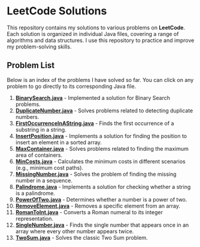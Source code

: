 # LeetCode Solutions

This repository contains my solutions to various problems on **LeetCode**. Each solution is organized in individual Java files, covering a range of algorithms and data structures. I use this repository to practice and improve my problem-solving skills.

## Problem List

Below is an index of the problems I have solved so far. You can click on any problem to go directly to its corresponding Java file.

1. [**BinarySearch.java**](src/main/java/leetcode/BinarySearch.java) - Implemented a solution for Binary Search problems.
2. [**DuplicateNumber.java**](src/main/java/leetcode/DuplicateNumber.java) - Solves problems related to detecting duplicate numbers.
3. [**FirstOccurrenceInAString.java**](src/main/java/leetcode/FirstOccurrenceInAString.java) - Finds the first occurrence of a substring in a string.
4. [**InsertPosition.java**](src/main/java/leetcode/InsertPosition.java) - Implements a solution for finding the position to insert an element in a sorted array.
5. [**MaxContainer.java**](src/main/java/leetcode/MaxContainer.java) - Solves problems related to finding the maximum area of containers.
6. [**MinCosts.java**](src/main/java/leetcode/MinCosts.java) - Calculates the minimum costs in different scenarios (e.g., minimum cost paths).
7. [**MissingNumber.java**](src/main/java/leetcode/MissingNumber.java) - Solves the problem of finding the missing number in a sequence.
8. [**Palindrome.java**](src/main/java/leetcode/Palindrome.java) - Implements a solution for checking whether a string is a palindrome.
9. [**PowerOfTwo.java**](src/main/java/leetcode/PowerOfTwo.java) - Determines whether a number is a power of two.
10. [**RemoveElement.java**](src/main/java/leetcode/RemoveElement.java) - Removes a specific element from an array.
11. [**RomanToInt.java**](src/main/java/leetcode/RomanToInt.java) - Converts a Roman numeral to its integer representation.
12. [**SingleNumber.java**](src/main/java/leetcode/SingleNumber.java) - Finds the single number that appears once in an array where every other number appears twice.
13. [**TwoSum.java**](src/main/java/leetcode/TwoSum.java) - Solves the classic Two Sum problem.

